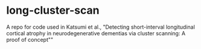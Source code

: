 # long-cluster-scan
A repo for code used in Katsumi et al., "Detecting short-interval longitudinal cortical atrophy in neurodegenerative dementias via cluster scanning: A proof of concept""

